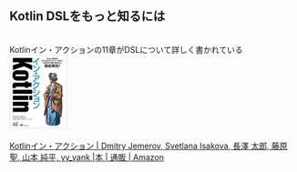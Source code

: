 ## Kotlin DSLをもっと知るには
<br />
Kotlinイン・アクションの11章がDSLについて詳しく書かれている  

<img src="img/kotlin-in-action.jpg" width=20% />
<br /><br />
<a href="https://www.amazon.co.jp/dp/4839961743/" target="_blank">Kotlinイン・アクション | Dmitry Jemerov, Svetlana Isakova, 長澤 太郎, 藤原 聖, 山本 純平, yy_yank |本 | 通販 | Amazon</a>
